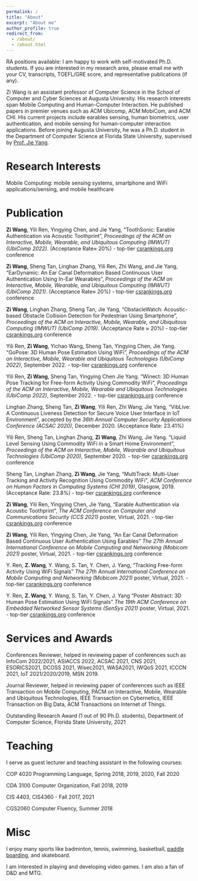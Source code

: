 ```yaml
---
permalink: /
title: "About"
excerpt: "About me"
author_profile: true
redirect_from:
  - /about/
  - /about.html
---
```



RA positions available: I am happy to work with self-motivated Ph.D. students. If you are interested in my research area, please email me with your CV, transcripts, TOEFL/GRE score, and representative publications (if any).


Zi Wang is an assistant professor of Computer Science in the School of Computer and Cyber Sciences at Augusta University. His research interests span Mobile Computing and Human-Computer Interaction. He published papers in premier venues such as ACM Ubicomp, ACM MobiCom, and ACM CHI. His current projects include earables sensing, human biometrics, user authentication, and mobile sensing for human-computer interaction applications. Before joining Augusta University, he was a Ph.D. student in the Department of Computer Science at Florida State University, supervised by [Prof. Jie Yang](https://www.cs.fsu.edu/~jieyang/).


<!-- Zi Wang is an assistant professor of Computer Science in the School of Computer and Cyber Sciences at Augusta University. His research interests span Mobile Computing, Cyber Security, and Human-Computer Interaction. He published papers in premier venues such as ACM Ubicomp, ACM MobiCom, ACM CHI, and ACM CCS. His current projects include earables sensing, human biometrics, user authentication, and mobile sensing for human-computer interaction applications. Before joining Augusta University, he was a Ph.D. student in the Department of Computer Science at Florida State University, supervised by [Prof. Jie Yang](https://www.cs.fsu.edu/~jieyang/). -->

Research Interests
======
<!-- Cyber Security: biometrics, user authentication, device identification, wireless security, and IoT security -->

Mobile Computing: mobile sensing systems, smartphone and WiFi applications/sensing, and mobile healthcare


Publication
======
**Zi Wang**, Yili Ren, Yingying Chen, and Jie Yang, “ToothSonic: Earable Authentication via Acoustic Toothprint”, *Proceedings of the ACM on Interactive, Mobile, Wearable, and Ubiquitous Computing (IMWUT) (UbiComp 2022)*. (Acceptance Rate≈ 20%) - top-tier [csrankings.org](http://csrankings.org/#/index?all&us) conference

**Zi Wang**, Sheng Tan, Linghan Zhang, Yili Ren, Zhi Wang, and Jie Yang, “EarDynamic: An Ear Canal Deformation Based Continuous User Authentication Using In-Ear Wearables”, *Proceedings of the ACM on Interactive, Mobile, Wearable, and Ubiquitous Computing (IMWUT) (UbiComp 2021)*. (Acceptance Rate≈ 20%) - top-tier [csrankings.org](http://csrankings.org/#/index?all&us) conference

**Zi Wang**, Linghan Zhang, Sheng Tan, Jie Yang, “ObstacleWatch: Acoustic-based Obstacle Collision Detection for Pedestrian Using Smartphone”, *Proceedings of the ACM on Interactive, Mobile, Wearable, and Ubiquitous Computing (IMWUT) (UbiComp 2019)*. (Acceptance Rate ≈ 20%) - top-tier [csrankings.org](http://csrankings.org/#/index?all&us) conference

Yili Ren, **Zi Wang**, Yichao Wang, Sheng Tan, Yingying Chen, Jie Yang. “GoPose: 3D Human Pose Estimation Using WiFi”, *Proceedings of the ACM on Interactive, Mobile, Wearable and Ubiquitous Technologies (UbiComp 2022)*, September 2022.  - top-tier [csrankings.org](http://csrankings.org/#/index?all&us) conference

Yili Ren, **Zi Wang**, Sheng Tan, Yingying Chen Jie Yang. “Winect: 3D Human Pose Tracking for Free-form Activity Using Commodity WiFi”, *Proceedings of the ACM on Interactive, Mobile, Wearable and Ubiquitous Technologies (UbiComp 2022)*, September 2022.  - top-tier [csrankings.org](http://csrankings.org/#/index?all&us) conference

Linghan Zhang, Sheng Tan, **Zi Wang**, Yili Ren, Zhi Wang, Jie Yang, “VibLive: A Continuous Liveness Detection for Secure Voice User Interface in IoT Environment”, accepted by the *36th Annual Computer Security Applications Conference (ACSAC 2020)*, December 2020. (Acceptance Rate: 23.41%)

Yili Ren, Sheng Tan, Linghan Zhang, **Zi Wang**, Zhi Wang, Jie Yang. “Liquid Level Sensing Using Commodity WiFi in a Smart Home Environment”, *Proceedings of the ACM on Interactive, Mobile, Wearable and Ubiquitous Technologies (UbiComp 2020)*, September 2020.  - top-tier [csrankings.org](http://csrankings.org/#/index?all&us) conference

Sheng Tan, Linghan Zhang, **Zi Wang**, Jie Yang, “MultiTrack: Multi-User Tracking and Activity Recognition Using Commodity WiFi”, *ACM Conference on Human Factors in Computing Systems (CHI 2019)*, Glasgow, 2019. (Acceptance Rate: 23.8%) - top-tier [csrankings.org](http://csrankings.org/#/index?all&us) conference

**Zi Wang**, Yili Ren, Yingying Chen, Jie Yang, “Earable Authentication via Acoustic Toothprint”, *The ACM Conference on Computer and Communications Security (CCS 2021)* poster, Virtual, 2021. - top-tier [csrankings.org](http://csrankings.org/#/index?all&us) conference

**Zi Wang**, Yili Ren, Yingying Chen, Jie Yang, “An Ear Canal Deformation Based Continuous User Authentication Using Earables” *The 27th Annual International Conference on Mobile Computing and Networking (Mobicom 2021)* poster, Virtual, 2021. - top-tier [csrankings.org](http://csrankings.org/#/index?all&us) conference

Y. Ren, **Z. Wang**, Y. Wang, S. Tan, Y. Chen, J. Yang, “Tracking Free-form Activity Using WiFi Signals” *The 27th Annual International Conference on Mobile Computing and Networking (Mobicom 2021)* poster, Virtual, 2021. - top-tier [csrankings.org](http://csrankings.org/#/index?all&us) conference

Y. Ren, **Z. Wang**, Y. Wang, S. Tan, Y. Chen, J. Yang “Poster Abstract: 3D Human Pose Estimation Using WiFi Signals” *The 19th ACM Conference on Embedded Networked Sensor Systems (SenSys 2021)* poster, Virtual, 2021. - top-tier [csrankings.org](http://csrankings.org/#/index?all&us) conference



Services and Awards
======
Conferences Reviewer, helped in reviewing paper of conferences such as InfoCom 2022/2021, ASIACCS 2022, ACSAC 2021, CNS 2021, ESORICS2021, DCOSS 2021, Wisec2021, WASA2021, IWQoS 2021, ICCCN 2021, IoT 2021/2020/2019, MSN 2019.

Journal Reviewer,  helped in reviewing paper of conferences such as IEEE Transaction on Mobile Computing, PACM on Interactive, Mobile, Wearable and Ubiquitous Technologies, IEEE Transaction on Cybernetics, IEEE Transaction on Big Data, ACM Transactions on Internet of Things.

Outstanding Research Award (1 out of 90 Ph.D. students), Department of Computer Science, Florida State University, 2021

<!-- State Key Lab Graduate Research Scholarship, State Key Laboratory of Rail Traffic Control and Safety, Beijing Jiaotong University, 2012-2014 -->


Teaching
======
I serve as guest lecturer and teaching assistant in the following courses:

COP 4020 Programming Language, Spring 2018, 2019, 2020, Fall 2020

CDA 3100 Computer Organization, Fall 2018, 2019

CIS 4403, CIS4360 - Fall 2017, 2021

CGS2060 Computer Fluency, Summer 2018


Misc
======
I enjoy many sports like badminton, tennis, swimming, basketball, [paddle boarding](https://ziwang-zw.github.io/files/paddingboard.jpg), and skateboard.

I am interested in playing and developing video games. I am also a fan of D&D and MTG.

<!-- This is the front page of a website that is powered by the [academicpages template](https://github.com/academicpages/academicpages.github.io) and hosted on GitHub pages. [GitHub pages](https://pages.github.com) is a free service in which websites are built and hosted from code and data stored in a GitHub repository, automatically updating when a new commit is made to the respository. This template was forked from the [Minimal Mistakes Jekyll Theme](https://mmistakes.github.io/minimal-mistakes/) created by Michael Rose, and then extended to support the kinds of content that academics have: publications, talks, teaching, a portfolio, blog posts, and a dynamically-generated CV. You can fork [this repository](https://github.com/academicpages/academicpages.github.io) right now, modify the configuration and markdown files, add your own PDFs and other content, and have your own site for free, with no ads! An older version of this template powers my own personal website at [stuartgeiger.com](http://stuartgeiger.com), which uses [this Github repository](https://github.com/staeiou/staeiou.github.io). -->
<!--
A data-driven personal website
======
Like many other Jekyll-based GitHub Pages templates, academicpages makes you separate the website's content from its form. The content & metadata of your website are in structured markdown files, while various other files constitute the theme, specifying how to transform that content & metadata into HTML pages. You keep these various markdown (.md), YAML (.yml), HTML, and CSS files in a public GitHub repository. Each time you commit and push an update to the repository, the [GitHub pages](https://pages.github.com/) service creates static HTML pages based on these files, which are hosted on GitHub's servers free of charge.

Many of the features of dynamic content management systems (like Wordpress) can be achieved in this fashion, using a fraction of the computational resources and with far less vulnerability to hacking and DDoSing. You can also modify the theme to your heart's content without touching the content of your site. If you get to a point where you've broken something in Jekyll/HTML/CSS beyond repair, your markdown files describing your talks, publications, etc. are safe. You can rollback the changes or even delete the repository and start over -- just be sure to save the markdown files! Finally, you can also write scripts that process the structured data on the site, such as [this one](https://github.com/academicpages/academicpages.github.io/blob/master/talkmap.ipynb) that analyzes metadata in pages about talks to display [a map of every location you've given a talk](https://academicpages.github.io/talkmap.html).

Getting started
======
1. Register a GitHub account if you don't have one and confirm your e-mail (required!)
1. Fork [this repository](https://github.com/academicpages/academicpages.github.io) by clicking the "fork" button in the top right.
1. Go to the repository's settings (rightmost item in the tabs that start with "Code", should be below "Unwatch"). Rename the repository "[your GitHub username].github.io", which will also be your website's URL.
1. Set site-wide configuration and create content & metadata (see below -- also see [this set of diffs](http://archive.is/3TPas) showing what files were changed to set up [an example site](https://getorg-testacct.github.io) for a user with the username "getorg-testacct")
1. Upload any files (like PDFs, .zip files, etc.) to the files/ directory. They will appear at https://[your GitHub username].github.io/files/example.pdf.  
1. Check status by going to the repository settings, in the "GitHub pages" section

Site-wide configuration
------
The main configuration file for the site is in the base directory in [_config.yml](https://github.com/academicpages/academicpages.github.io/blob/master/_config.yml), which defines the content in the sidebars and other site-wide features. You will need to replace the default variables with ones about yourself and your site's github repository. The configuration file for the top menu is in [_data/navigation.yml](https://github.com/academicpages/academicpages.github.io/blob/master/_data/navigation.yml). For example, if you don't have a portfolio or blog posts, you can remove those items from that navigation.yml file to remove them from the header.

Create content & metadata
------
For site content, there is one markdown file for each type of content, which are stored in directories like _publications, _talks, _posts, _teaching, or _pages. For example, each talk is a markdown file in the [_talks directory](https://github.com/academicpages/academicpages.github.io/tree/master/_talks). At the top of each markdown file is structured data in YAML about the talk, which the theme will parse to do lots of cool stuff. The same structured data about a talk is used to generate the list of talks on the [Talks page](https://academicpages.github.io/talks), each [individual page](https://academicpages.github.io/talks/2012-03-01-talk-1) for specific talks, the talks section for the [CV page](https://academicpages.github.io/cv), and the [map of places you've given a talk](https://academicpages.github.io/talkmap.html) (if you run this [python file](https://github.com/academicpages/academicpages.github.io/blob/master/talkmap.py) or [Jupyter notebook](https://github.com/academicpages/academicpages.github.io/blob/master/talkmap.ipynb), which creates the HTML for the map based on the contents of the _talks directory).

**Markdown generator**

I have also created [a set of Jupyter notebooks](https://github.com/academicpages/academicpages.github.io/tree/master/markdown_generator
) that converts a CSV containing structured data about talks or presentations into individual markdown files that will be properly formatted for the academicpages template. The sample CSVs in that directory are the ones I used to create my own personal website at stuartgeiger.com. My usual workflow is that I keep a spreadsheet of my publications and talks, then run the code in these notebooks to generate the markdown files, then commit and push them to the GitHub repository.

How to edit your site's GitHub repository
------
Many people use a git client to create files on their local computer and then push them to GitHub's servers. If you are not familiar with git, you can directly edit these configuration and markdown files directly in the github.com interface. Navigate to a file (like [this one](https://github.com/academicpages/academicpages.github.io/blob/master/_talks/2012-03-01-talk-1.md) and click the pencil icon in the top right of the content preview (to the right of the "Raw | Blame | History" buttons). You can delete a file by clicking the trashcan icon to the right of the pencil icon. You can also create new files or upload files by navigating to a directory and clicking the "Create new file" or "Upload files" buttons.

Example: editing a markdown file for a talk
![Editing a markdown file for a talk](/images/editing-talk.png)

For more info
------
More info about configuring academicpages can be found in [the guide](https://academicpages.github.io/markdown/). The [guides for the Minimal Mistakes theme](https://mmistakes.github.io/minimal-mistakes/docs/configuration/) (which this theme was forked from) might also be helpful. -->
